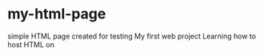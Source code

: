 # my-html-page
simple HTML page created for testing  My first web project  Learning how to host HTML on
